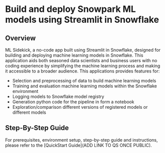 #  Build and deploy Snowpark ML models using Streamlit in Snowflake

## Overview
ML Sidekick, a no-code app built using Streamlit in Snowflake, designed for building and deploying machine learning models in Snowflake. This application aids both seasoned data scientists and business users with no coding experience by simplifying the machine learning process and making it accessible to a broader audience. This applications provides features for:
  - Selection and preprocessing of data to build machine learning models  
  - Training and evaluation machine learning models within the Snowflake environment  
  - Logging models to Snowflake model registry  
  - Generation python code for the pipeline in form a notebook   
  - Exploration/comparison different versions of registered models or different models

## Step-By-Step Guide
For prerequisites, environment setup, step-by-step guide and instructions, please refer to the [QuickStart Guide](ADD LINK TO QS ONCE PUBLIC).
